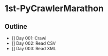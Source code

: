 # 1st-PyCrawlerMarathon

## Outline

- [] Day 001: Crawl
- [] Day 002: Read CSV
- [] Day 003: Read XML